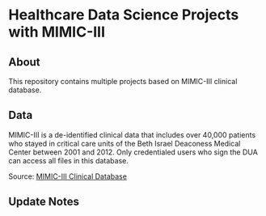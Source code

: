 # Healthcare Data Science Projects with MIMIC-III

## About
This repository contains multiple projects based on MIMIC-III clinical database. 

## Data
MIMIC-III is a de-identified clinical data that includes over 40,000 patients who stayed in critical care units of the Beth Israel Deaconess Medical Center between 2001 and 2012. Only credentialed users who sign the DUA can access all files in this database.

Source: [MIMIC-III Clinical Database](https://physionet.org/content/mimiciii/1.4/)

## Update Notes
